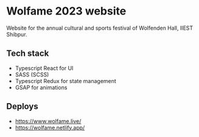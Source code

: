 # Wolfame 2023 website

Website for the annual cultural and sports festival of Wolfenden Hall, IIEST Shibpur.

## Tech stack

- Typescript React for UI
- SASS (SCSS)
- Typescript Redux for state management
- GSAP for animations

## Deploys

- https://www.wolfame.live/
- https://wolfame.netlify.app/
